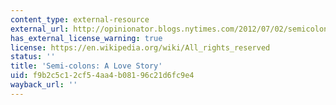 ```yaml
---
content_type: external-resource
external_url: http://opinionator.blogs.nytimes.com/2012/07/02/semicolons-a-love-story/?emc=eta1
has_external_license_warning: true
license: https://en.wikipedia.org/wiki/All_rights_reserved
status: ''
title: 'Semi-colons: A Love Story'
uid: f9b2c5c1-2cf5-4aa4-b081-96c21d6fc9e4
wayback_url: ''
---
```

